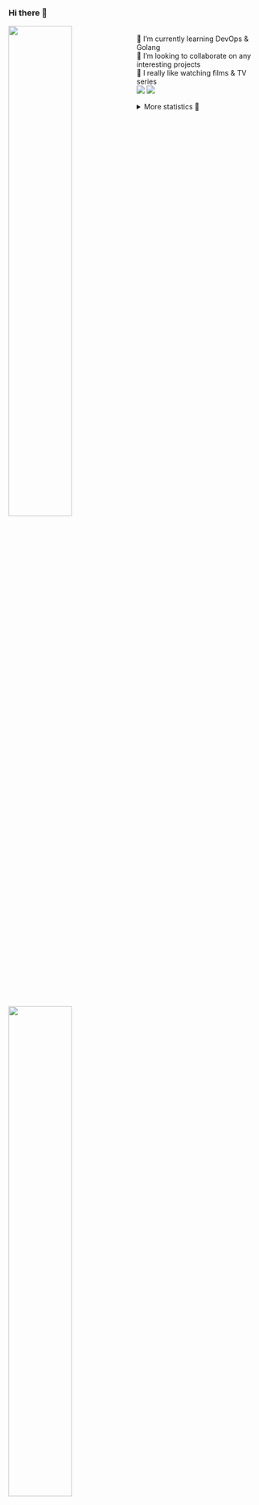### Hi there 👋


[<img align="left" width="50%" src="https://github-readme-stats.vercel.app/api?username=rufusnufus&hide=issues&show_icons=true&count_private=true&theme=transparent&title_color=FF6F40&text_color=FBF9F8&icon_color=F48242&hide_border=true&hide_title=true#gh-dark-mode-only">](https://metrics.lecoq.io/rufusnufus#gh-dark-mode-only)
[<img align="left" width="50%" src="https://github-readme-stats.vercel.app/api?username=rufusnufus&hide=issues&show_icons=true&count_private=true&theme=transparent&title_color=FF6533&text_color=4D4644&icon_color=FF8038&hide_border=true&hide_title=true#gh-light-mode-only">](https://metrics.lecoq.io/rufusnufus#gh-light-mode-only)

<p>
  <br>
  🌱 I’m currently learning DevOps & Golang</br>
  👯 I’m looking to collaborate on any interesting projects</br>
  🎥 I really like watching films & TV series</br>
  <a href="https://linkedin.com/in/rufusnufus"><img src="https://img.shields.io/badge/linkedin-0077B5.svg?style=for-the-badge&logo=linkedin&logoColor=white"/></a>
  <a href="https://t.me/rufusnufus"><img src="https://img.shields.io/badge/-telegram-black?style=for-the-badge&color=blue&logo=telegram"/></a>
</p>

<p text-align="left">
<details>
  <summary>More statistics 👀</summary><br/>

<!--START_SECTION:waka-->
![Code Time](http://img.shields.io/badge/Code%20Time-73%20hrs%202%20mins-blue)

![Profile Views](http://img.shields.io/badge/Profile%20Views-2-blue)

**I'm an Early 🐤** 

```text
🌞 Morning    119 commits    ████░░░░░░░░░░░░░░░░░░░░░   17.84% 
🌆 Daytime    366 commits    █████████████░░░░░░░░░░░░   54.87% 
🌃 Evening    153 commits    █████░░░░░░░░░░░░░░░░░░░░   22.94% 
🌙 Night      29 commits     █░░░░░░░░░░░░░░░░░░░░░░░░   4.35%

```
📅 **I'm Most Productive on Tuesday** 

```text
Monday       128 commits    ████░░░░░░░░░░░░░░░░░░░░░   19.19% 
Tuesday      134 commits    █████░░░░░░░░░░░░░░░░░░░░   20.09% 
Wednesday    114 commits    ████░░░░░░░░░░░░░░░░░░░░░   17.09% 
Thursday     122 commits    ████░░░░░░░░░░░░░░░░░░░░░   18.29% 
Friday       110 commits    ████░░░░░░░░░░░░░░░░░░░░░   16.49% 
Saturday     33 commits     █░░░░░░░░░░░░░░░░░░░░░░░░   4.95% 
Sunday       26 commits     █░░░░░░░░░░░░░░░░░░░░░░░░   3.9%

```


📊 **This Week I Spent My Time On** 

```text
💬 Programming Languages: 
YAML                     4 hrs 17 mins       █████████████░░░░░░░░░░░░   52.34% 
Other                    2 hrs 21 mins       ███████░░░░░░░░░░░░░░░░░░   28.79% 
Markdown                 34 mins             █░░░░░░░░░░░░░░░░░░░░░░░░   7.0% 
HCL                      29 mins             █░░░░░░░░░░░░░░░░░░░░░░░░   5.9% 
Smarty                   21 mins             █░░░░░░░░░░░░░░░░░░░░░░░░   4.38%

🔥 Editors: 
VS Code                  7 hrs 17 mins       ██████████████████████░░░   88.86% 
iTerm2                   54 mins             ██░░░░░░░░░░░░░░░░░░░░░░░   11.14%

```

**I Mostly Code in Python** 

```text
Python                   9 repos             ███████░░░░░░░░░░░░░░░░░░   28.12% 
Java                     4 repos             ███░░░░░░░░░░░░░░░░░░░░░░   12.5% 
Jupyter Notebook         4 repos             ███░░░░░░░░░░░░░░░░░░░░░░   12.5% 
JavaScript               3 repos             ██░░░░░░░░░░░░░░░░░░░░░░░   9.38% 
HTML                     3 repos             ██░░░░░░░░░░░░░░░░░░░░░░░   9.38%

```



 Last Updated on 16/01/2023 00:40:38 UTC
<!--END_SECTION:waka-->

</details>
</p>

